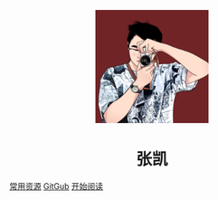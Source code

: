 <p align="center">
<img src="./img/touxiang.jpg" width="200" height="200"/>
</p>
<h1 align="center">张凯</h1>

[常用资源](http://www.baidu.com)
[GitGub](https://github.com/zhangkai0621)
[开始阅读](#blog)